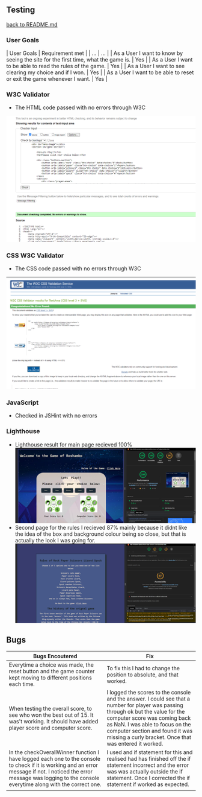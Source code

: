 ## Testing
[back to README.md](README.md)

### User Goals

| User Goals | Requirement met |
| ... | ... |
| As a User I want to know by seeing the site for the first time, what the game is. | Yes |
| As a User I want to be able to read the rules of the game. | Yes |
| As a User I want to see clearing my choice and if I won. | Yes |
| As a User I want to be able to reset or exit the game whenever I want. | Yes |

### W3C Validator
* The HTML code passed  with no errors through W3C

![htmlw3c validator](/assets/images/readme-images/HTMLW3C.png)

### CSS W3C Validator
* The CSS code passed with no errors through W3C

![cssw3c validator](/assets/images/readme-images/CSSW3C.png)

### JavaScript 
* Checked in JSHint with no errors

### Lighthouse
* Lighthouse result for main page recieved 100%
![lighthouse main page](/assets/images/readme-images/lighthouse.png)
* Second page for the rules I recieved 87% mainly because it didnt like the idea of the box and background colour being so close, but that is actually the look I was going for.
![lighthouse rules page](/assets/images/readme-images/lighthouserules.png)

### 


## Bugs


| Bugs Encoutered | Fix |
| --- | --- |
|  Everytime a choice was made, the reset button and the game counter kept moving to different positions each time. | To fix this I had to change the position to absolute, and that worked. |
|  When testing the overall score, to see who won the best out of 15.  It was't working. It should have added player score and computer score.| I logged the scores to the console and the answer. I could see that a number for player was passing through ok but the value for the computer score was coming back as NaN. I was able to focus on the computer section and found it was missing a curly bracket. Once that was entered it worked. |
| In the checkOverallWinner function I have logged each one to the console to check if it is working and an error message if not. I noticed  the error message was logging to the console everytime along with the correct one. | I used and if statement for this and realised had has finished off the if statement incorrect and the error was was actually outside the if statement. Once I corrected the if statement if worked as expected. |
|  |  |